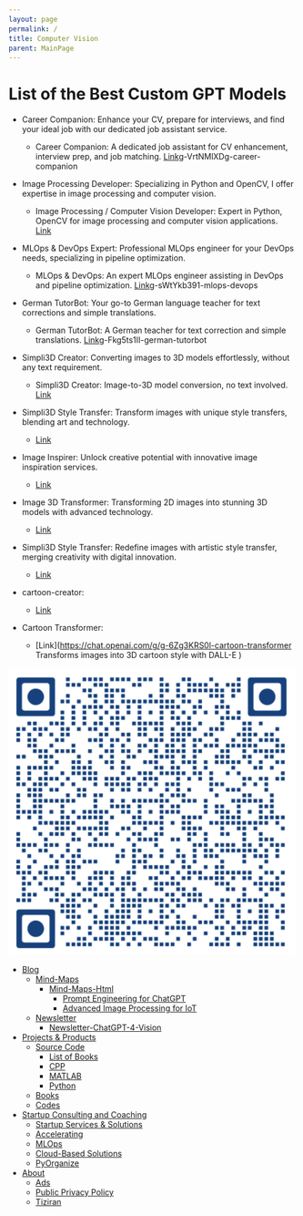 ```yaml
---
layout: page
permalink: /
title: Computer Vision
parent: MainPage
---
```


# List of the Best Custom GPT Models


- Career Companion: Enhance your CV, prepare for interviews, and find your ideal job with our dedicated job assistant service.
  - Career Companion: A dedicated job assistant for CV enhancement, interview prep, and job matching. [Link](https://chat.openai.com/g/)g-VrtNMlXDg-career-companion  

- Image Processing Developer: Specializing in Python and OpenCV, I offer expertise in image processing and computer vision.
  - Image Processing / Computer Vision Developer: Expert in Python, OpenCV for image processing and computer vision applications. [Link](https://chat.openai.com/g/g-vHELtCqJq-computer-vision-developer )
  
- MLOps & DevOps Expert: Professional MLOps engineer for your DevOps needs, specializing in pipeline optimization.
  - MLOps & DevOps: An expert MLOps engineer assisting in DevOps and pipeline optimization. [Link](https://chat.openai.com/g/)g-sWtYkb391-mlops-devops 

- German TutorBot: Your go-to German language teacher for text corrections and simple translations.
  - German TutorBot: A German teacher for text correction and simple translations. [Link](https://chat.openai.com/g/)g-Fkg5ts1II-german-tutorbot 

- Simpli3D Creator: Converting images to 3D models effortlessly, without any text requirement.
  - Simpli3D Creator: Image-to-3D model conversion, no text involved. [Link](https://chat.openai.com/g/g-AmzCWmmQa-simpli3d-creator )

- Simpli3D Style Transfer: Transform images with unique style transfers, blending art and technology.
  - [Link](https://chat.openai.com/g/g-AmzCWmmQa-simpli3d-style-transfer )

- Image Inspirer: Unlock creative potential with innovative image inspiration services.
  - [Link](https://chat.openai.com/g/g-YHNv6svFJ-image-inspirer )

- Image 3D Transformer: Transforming 2D images into stunning 3D models with advanced technology.
  - [Link](https://chat.openai.com/g/g-vB0lMseBd-image-3d-transformer)

- Simpli3D Style Transfer: Redefine images with artistic style transfer, merging creativity with digital innovation.
  - [Link](https://chat.openai.com/g/g-AmzCWmmQa-simpli3d-style-transfer)

- cartoon-creator: 
  - [Link](https://chat.openai.com/g/g-SPaCqwvmZ-cartoon-creator )
  
- Cartoon Transformer:  
  - [Link](https://chat.openai.com/g/g-6Zg3KRS0l-cartoon-transformer Transforms images into 3D cartoon style with DALL-E  )

![QR-Code](site/images/Newsletter-ChatGPT-4-Vision.png)

- [Blog](/site/blog.html)
  - [Mind-Maps](index.html)
    - [Mind-Maps-Html](index.html)
      - [Prompt Engineering for ChatGPT](site/MindMaps/html/Prompt-Engineering-for-ChatGPT.html)
      - [Advanced Image Processing for IoT](site/MindMaps/html/IoT_DL.html)
  - [Newsletter](site/pages/Newsletter.html)
    - [Newsletter-ChatGPT-4-Vision](site/Newsletter/Newsletter-ChatGPT-4-Vision.html)
- [Projects & Products](index.html)
  - [Source Code](src/list.html)
    - [List of Books](src/books/list_books.html)
    - [CPP](src/cpp/list_cpp.html)
    - [MATLAB](src/MATLAB/list_MATLAB.html)
    - [Python](src/python/list_py.html)
  - [Books](index.html)
  - [Codes](index.html)
- [Startup Consulting and Coaching](https://www.linkedin.com/in/pirahansiah/)
  - [Startup Services & Solutions](https://www.linkedin.com/in/pirahansiah/)
  - [Accelerating](https://www.linkedin.com/in/pirahansiah/)
  - [MLOps](https://www.linkedin.com/in/pirahansiah/)
  - [Cloud-Based Solutions](https://www.linkedin.com/in/pirahansiah/)
  - [PyOrganize](https://www.linkedin.com/in/pirahansiah/)
- [About](index.html)
    - [Ads](ads.txt)
    - [Public Privacy Policy](site/pages/privacy_policy_url.html)
    - [Tiziran](index1.html)
